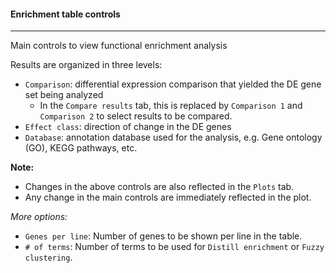 #### Enrichment table controls
------------------------------

Main controls to view functional enrichment analysis

Results are organized in three levels:
- `Comparison`: differential expression comparison that yielded
  the DE gene set being analyzed
  - In the `Compare results` tab, this is replaced by `Comparison 1` and `Comparison 2`
    to select results to be compared.
- `Effect class`: direction of change in the DE genes
- `Database`: annotation database used for the analysis,
  e.g. Gene ontology (GO), KEGG pathways, etc.

**Note:**

- Changes in the above controls are also reflected in the `Plots` tab.
- Any change in the main controls are immediately reflected
  in the plot.

*More options:*

- `Genes per line`: Number of genes to be shown per line in the table.
- `# of terms`: Number of terms to be used for `Distill enrichment`
  or `Fuzzy clustering`.
